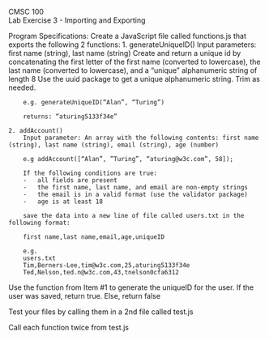 CMSC 100  
Lab Exercise 3 - Importing and Exporting

Program Specifications:
Create a JavaScript file called functions.js that exports the following 2 functions:
    1. generateUniqueID()
        Input parameters: first name (string), last name (string)
        Create and return a unique id by concatenating the first letter of the first name (converted to lowercase), 
        the last name (converted to lowercase), and a “unique” alphanumeric string of length 8
        Use the uuid package to get a unique alphanumeric string. Trim as needed. 

        e.g. generateUniqueID(“Alan”, “Turing”)

        returns: “aturing5133f34e”

    2. addAccount()
        Input parameter: An array with the following contents: first name (string), last name (string), email (string), age (number)

        e.g addAccount([“Alan”, ”Turing”, “aturing@w3c.com”, 58]);

        If the following conditions are true:
        -   all fields are present
        -   the first name, last name, and email are non-empty strings
        -   the email is in a valid format (use the validator package)
        -   age is at least 18

        save the data into a new line of file called users.txt in the following format:

        first name,last name,email,age,uniqueID

        e.g.
        users.txt
        Tim,Berners-Lee,tim@w3c.com,25,aturing5133f34e
        Ted,Nelson,ted.n@w3c.com,43,tnelson0cfa6312

Use the function from Item #1 to generate the uniqueID for the user.
If the user was saved, return true. Else, return false

Test your files by calling them in a 2nd file called test.js

Call each function twice from test.js
